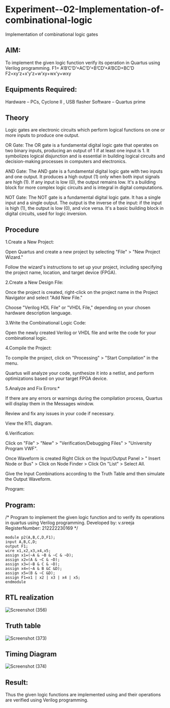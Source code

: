 # Experiment--02-Implementation-of-combinational-logic
Implementation of combinational logic gates
 
## AIM:
To implement the given logic function verify its operation in Quartus using Verilog programming.
 F1= A’B’C’D’+AC’D’+B’CD’+A’BCD+BC’D
F2=xy’z+x’y’z+w’xy+wx’y+wxy
 ## Equipments Required:
Hardware – PCs, Cyclone II , USB flasher
Software – Quartus prime

## Theory
Logic gates are electronic circuits which perform logical functions on one or more inputs to produce one output.

OR Gate:
The OR gate is a fundamental digital logic gate that operates on two binary inputs, producing an output of 1 if at least one input is 1. It symbolizes logical disjunction and is essential in building logical circuits and decision-making processes in computers and electronics.

AND Gate:
The AND gate is a fundamental digital logic gate with two inputs and one output. It produces a high output (1) only when both input signals are high (1). If any input is low (0), the output remains low. It's a building block for more complex logic circuits and is integral in digital computations.

NOT Gate:
The NOT gate is a fundamental digital logic gate. It has a single input and a single output. The output is the inverse of the input: if the input is high (1), the output is low (0), and vice versa. It's a basic building block in digital circuits, used for logic inversion.

## Procedure
1.Create a New Project:

Open Quartus and create a new project by selecting "File" > "New Project Wizard."

Follow the wizard's instructions to set up your project, including specifying the project name, location, and target device (FPGA).

2.Create a New Design File:

Once the project is created, right-click on the project name in the Project Navigator and select "Add New File."

Choose "Verilog HDL File" or "VHDL File," depending on your chosen hardware description language.

3.Write the Combinational Logic Code:

Open the newly created Verilog or VHDL file and write the code for your combinational logic.

4.Compile the Project:

To compile the project, click on "Processing" > "Start Compilation" in the menu.

Quartus will analyze your code, synthesize it into a netlist, and perform optimizations based on your target FPGA device.

5.Analyze and Fix Errors:*

If there are any errors or warnings during the compilation process, Quartus will display them in the Messages window.

Review and fix any issues in your code if necessary.

View the RTL diagram.

6.Verification:

Click on "File" > "New" > "Verification/Debugging Files" > "University Program VWF".

Once Waveform is created Right Click on the Input/Output Panel > " Insert Node or Bus" > Click on Node Finder > Click On "List" > Select All.

Give the Input Combinations according to the Truth Table amd then simulate the Output Waveform.

Program:
 
## Program:
/*
Program to implement the given logic function and to verify its operations in quartus using Verilog programming.
Developed by: v.sreeja
RegisterNumber: 212222230169 
*/
```
module p2(A,B,C,D,F1);
input A,B,C,D;
output F1;
wire x1,x2,x3,x4,x5;
assign x1=(~A & ~B & ~C & ~D);
assign x2=(A & ~C & ~D);
assign x3=(~B & C & ~D);
assign x4=(~A & B &C &D);
assign x5=(B & ~C &D);
assign F1=x1 | x2 | x3 | x4 | x5;
endmodule
```
## RTL realization
![Screenshot (356)](https://github.com/VelasiriSreeja/Experiment--02-Implementation-of-combinational-logic-/assets/118344328/5b2b4a29-4008-45a5-800d-f826dd9804da)

## Truth table
![Screenshot (373)](https://github.com/VelasiriSreeja/Experiment--02-Implementation-of-combinational-logic-/assets/118344328/6bc9473f-9933-498d-8ff2-b39e4d79b6c9)


## Timing Diagram
![Screenshot (374)](https://github.com/VelasiriSreeja/Experiment--02-Implementation-of-combinational-logic-/assets/118344328/eea07edb-c508-4dcb-9e21-ce8a15bd2416)


## Result:
Thus the given logic functions are implemented using  and their operations are verified using Verilog programming.
